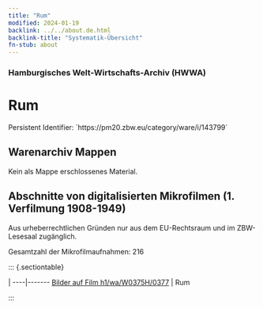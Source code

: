 ```yaml
---
title: "Rum"
modified: 2024-01-19
backlink: ../../about.de.html
backlink-title: "Systematik-Übersicht"
fn-stub: about
---
```


### Hamburgisches Welt-Wirtschafts-Archiv (HWWA)

# Rum

<div class="hint">Persistent Identifier: `https://pm20.zbw.eu/category/ware/i/143799`</div>







## Warenarchiv Mappen





Kein als Mappe erschlossenes Material.



<a id="filmsections" />

## Abschnitte von digitalisierten Mikrofilmen (1. Verfilmung 1908-1949)

<p>Aus urheberrechtlichen Gründen nur aus dem EU-Rechtsraum und im ZBW-Lesesaal zugänglich.</p>


<p>Gesamtzahl der Mikrofilmaufnahmen: 216</p>





::: {.sectiontable}

 | 
----|-------
<a class="btn" href="https://pm20.zbw.eu/film/h1/wa/W0375H/0377" rel="nofollow">Bilder auf Film h1/wa/W0375H/0377</a> | Rum


:::
















